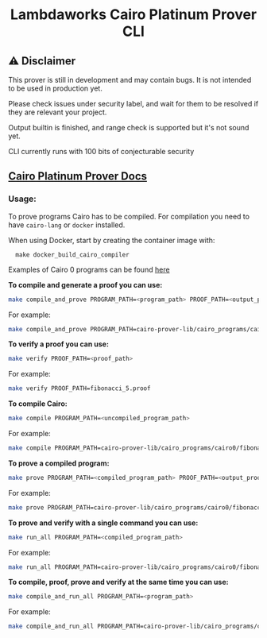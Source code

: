 <div align="center">

# Lambdaworks Cairo Platinum Prover CLI

</div>

## ⚠️ Disclaimer

This prover is still in development and may contain bugs. It is not intended to be used in production yet.

Please check issues under security label, and wait for them to be resolved if they are relevant your project.

Output builtin is finished, and range check is supported but it's not sound yet.

CLI currently runs with 100 bits of conjecturable security

## [Cairo Platinum Prover Docs](<[lambdaclass.github.io/lambdaworks/](https://github.com/lambdaclass/lambdaworks/blob/main/provers/cairo/README.md)>)

### Usage:

To prove programs Cairo has to be compiled. For compilation you need to have `cairo-lang` or `docker` installed.

When using Docker, start by creating the container image with:

```**bash**
  make docker_build_cairo_compiler
```

Examples of Cairo 0 programs can be found [here](https://github.com/lambdaclass/lambdaworks/tree/main/provers/cairo/cairo-prover-lib/cairo_programs/cairo0)


**To compile and generate a proof you can use:**

```bash
make compile_and_prove PROGRAM_PATH=<program_path> PROOF_PATH=<output_proof_path>
```

For example:

```bash
make compile_and_prove PROGRAM_PATH=cairo-prover-lib/cairo_programs/cairo0/fibonacci_5.cairo PROOF_PATH=cairo-prover-lib/cairo_programs/cairo0/fibonacci_5.proof
```


**To verify a proof you can use:**

```bash
make verify PROOF_PATH=<proof_path>
```

For example:

```bash
make verify PROOF_PATH=fibonacci_5.proof
```

**To compile Cairo:**

```bash
make compile PROGRAM_PATH=<uncompiled_program_path> 
```

For example:

```bash
make compile PROGRAM_PATH=cairo-prover-lib/cairo_programs/cairo0/fibonacci_5.cairo
```

**To prove a compiled program:**

```bash
make prove PROGRAM_PATH=<compiled_program_path> PROOF_PATH=<output_proof_path>
```

For example:

```bash
make prove PROGRAM_PATH=cairo-prover-lib/cairo_programs/cairo0/fibonacci_5.json PROOF_PATH=program_proof.proof
```



**To prove and verify with a single command you can use:**

```bash
make run_all PROGRAM_PATH=<compiled_program_path>
```

For example:

```bash
make run_all PROGRAM_PATH=cairo-prover-lib/cairo_programs/cairo0/fibonacci_5.json
```



**To compile, proof, prove and verify at the same time you can use:**

```bash
make compile_and_run_all PROGRAM_PATH=<program_path>
```

For example:

```bash
make compile_and_run_all PROGRAM_PATH=cairo-prover-lib/cairo_programs/cairo0/fibonacci_5.cairo
```